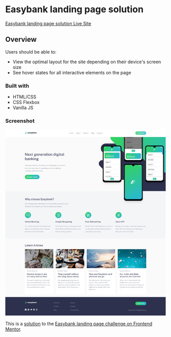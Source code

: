 # Easybank landing page solution

<a href="https://fm-easybank-landingpage.vercel.app/" target="_blank">Easybank landing page solution Live Site</a>

## Overview

Users should be able to:

-   View the optimal layout for the site depending on their device's screen size
-   See hover states for all interactive elements on the page

### Built with

-   HTML/CSS
-   CSS Flexbox
-   Vanilla JS

### Screenshot

![](./screenshot.png)

This is a [solution](https://www.frontendmentor.io/solutions/flexbox-landing-page-mepSrX6Ij9) to the [Easybank landing page challenge on Frontend Mentor](https://www.frontendmentor.io/challenges/easybank-landing-page-WaUhkoDN).
